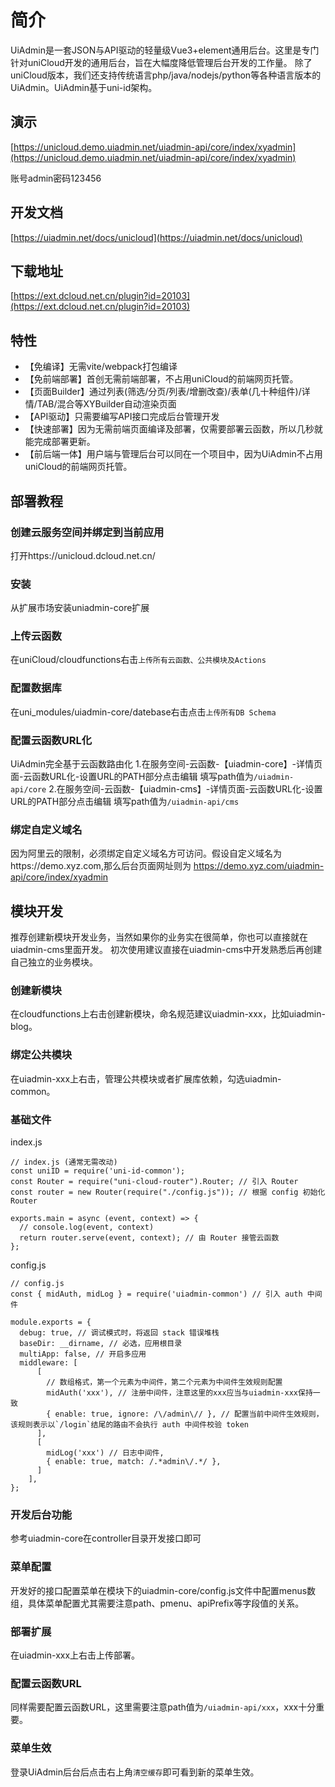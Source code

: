 # 简介
UiAdmin是一套JSON与API驱动的轻量级Vue3+element通用后台。这里是专门针对uniCloud开发的通用后台，旨在大幅度降低管理后台开发的工作量。
除了uniCloud版本，我们还支持传统语言php/java/nodejs/python等各种语言版本的UiAdmin。UiAdmin基于uni-id架构。

## 演示

[https://unicloud.demo.uiadmin.net/uiadmin-api/core/index/xyadmin](https://unicloud.demo.uiadmin.net/uiadmin-api/core/index/xyadmin)

账号admin密码123456

## 开发文档

[https://uiadmin.net/docs/unicloud](https://uiadmin.net/docs/unicloud)

## 下载地址

[https://ext.dcloud.net.cn/plugin?id=20103](https://ext.dcloud.net.cn/plugin?id=20103)

## 特性

* 【免编译】无需vite/webpack打包编译
* 【免前端部署】首创无需前端部署，不占用uniCloud的前端网页托管。
* 【页面Builder】通过列表(筛选/分页/列表/增删改查)/表单(几十种组件)/详情/TAB/混合等XYBuilder自动渲染页面
* 【API驱动】只需要编写API接口完成后台管理开发
* 【快速部署】因为无需前端页面编译及部署，仅需要部署云函数，所以几秒就能完成部署更新。
* 【前后端一体】用户端与管理后台可以同在一个项目中，因为UiAdmin不占用uniCloud的前端网页托管。

## 部署教程

### 创建云服务空间并绑定到当前应用

打开https://unicloud.dcloud.net.cn/

### 安装

从扩展市场安装uniadmin-core扩展

### 上传云函数

在uniCloud/cloudfunctions右击`上传所有云函数、公共模块及Actions`

### 配置数据库

在uni_modules/uiadmin-core/datebase右击点击`上传所有DB Schema`

### 配置云函数URL化

UiAdmin完全基于云函数路由化
1.在服务空间-云函数-【uiadmin-core】-详情页面-云函数URL化-设置URL的PATH部分点击编辑
填写path值为`/uiadmin-api/core`
2.在服务空间-云函数-【uiadmin-cms】-详情页面-云函数URL化-设置URL的PATH部分点击编辑
填写path值为`/uiadmin-api/cms`

### 绑定自定义域名

因为阿里云的限制，必须绑定自定义域名方可访问。假设自定义域名为https://demo.xyz.com,那么后台页面网址则为
https://demo.xyz.com/uiadmin-api/core/index/xyadmin

## 模块开发

推荐创建新模块开发业务，当然如果你的业务实在很简单，你也可以直接就在uiadmin-cms里面开发。
初次使用建议直接在uiadmin-cms中开发熟悉后再创建自己独立的业务模块。

### 创建新模块

在cloudfunctions上右击创建新模块，命名规范建议uiadmin-xxx，比如uiadmin-blog。

### 绑定公共模块

在uiadmin-xxx上右击，管理公共模块或者扩展库依赖，勾选uiadmin-common。

### 基础文件

index.js
```
// index.js (通常无需改动)
const uniID = require('uni-id-common');
const Router = require("uni-cloud-router").Router; // 引入 Router
const router = new Router(require("./config.js")); // 根据 config 初始化 Router

exports.main = async (event, context) => {
  // console.log(event, context)
  return router.serve(event, context); // 由 Router 接管云函数
};
```

config.js
```
// config.js
const { midAuth, midLog } = require('uiadmin-common') // 引入 auth 中间件

module.exports = {
  debug: true, // 调试模式时，将返回 stack 错误堆栈
  baseDir: __dirname, // 必选，应用根目录
  multiApp: false, // 开启多应用
  middleware: [
      [
        // 数组格式，第一个元素为中间件，第二个元素为中间件生效规则配置
        midAuth('xxx'), // 注册中间件，注意这里的xxx应当与uiadmin-xxx保持一致
        { enable: true, ignore: /\/admin\// }, // 配置当前中间件生效规则，该规则表示以`/login`结尾的路由不会执行 auth 中间件校验 token
      ],
	  [
		midLog('xxx') // 日志中间件,
		{ enable: true, match: /.*admin\/.*/ },
	  ]
    ],
};

```

### 开发后台功能

参考uiadmin-core在controller目录开发接口即可

### 菜单配置

开发好的接口配置菜单在模块下的uiadmin-core/config.js文件中配置menus数组，具体菜单配置尤其需要注意path、pmenu、apiPrefix等字段值的关系。

### 部署扩展

在uiadmin-xxx上右击上传部署。

### 配置云函数URL

同样需要配置云函数URL，这里需要注意path值为`/uiadmin-api/xxx`，xxx十分重要。

### 菜单生效

登录UiAdmin后台后点击右上角`清空缓存`即可看到新的菜单生效。




